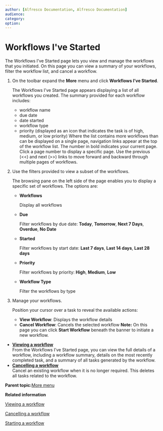 ```yaml
---
author: [Alfresco Documentation, Alfresco Documentation]
audience: 
category: 
option: 
---
```


# Workflows I've Started

The Workflows I’ve Started page lets you view and manage the workflows that you initiated. On this page you can view a summary of your workflows, filter the workflow list, and cancel a workflow.

1.  On the toolbar expand the **More** menu and click **Workflows I’ve Started**.

    The Workflows I’ve Started page appears displaying a list of all workflows you created. The summary provided for each workflow includes:

    -   workflow name
    -   due date
    -   date started
    -   workflow type
    -   priority \(displayed as an icon that indicates the task is of high, medium, or low priority\)
    Where the list contains more workflows than can be displayed on a single page, navigation links appear at the top of the workflow list. The number in bold indicates your current page. Click a page number to display a specific page. Use the previous \(<<\) and next \(\>\>\) links to move forward and backward through multiple pages of workflows.

2.  Use the filters provided to view a subset of the workflows.

    The browsing pane on the left side of the page enables you to display a specific set of workflows. The options are:

    -   **Workflows**

        Display all workflows

    -   **Due**

        Filter workflows by due date: **Today**, **Tomorrow**, **Next 7 Days**, **Overdue**, **No Date**

    -   **Started**

        Filter workflows by start date: **Last 7 days**, **Last 14 days**, **Last 28 days**

    -   **Priority**

        Filter workflows by priority: **High**, **Medium**, **Low**

    -   **Workflow Type**

        Filter the workflows by type

3.  Manage your workflows.

    Position your cursor over a task to reveal the available actions:

    -   **View Workflow**: Displays the workflow details
    -   **Cancel Workflow**: Cancels the selected workflow
    **Note:** On this page you can click **Start Workflow** beneath the banner to initiate a new workflow.


-   **[Viewing a workflow](../tasks/more-menu-myworkflows-view.md)**  
From the Workflows I’ve Started page, you can view the full details of a workflow, including a workflow summary, details on the most recently completed task, and a summary of all tasks generated by the workflow.
-   **[Cancelling a workflow](../tasks/more-menu-myworkflows-cancel.md)**  
Cancel an existing workflow when it is no longer required. This deletes all tasks related to the workflow.

**Parent topic:**[More menu](../concepts/more-menu-intro.md)

**Related information**  


[Viewing a workflow](more-menu-myworkflows-view.md)

[Cancelling a workflow](more-menu-myworkflows-cancel.md)

[Starting a workflow](library-item-assign-workflow.md)

